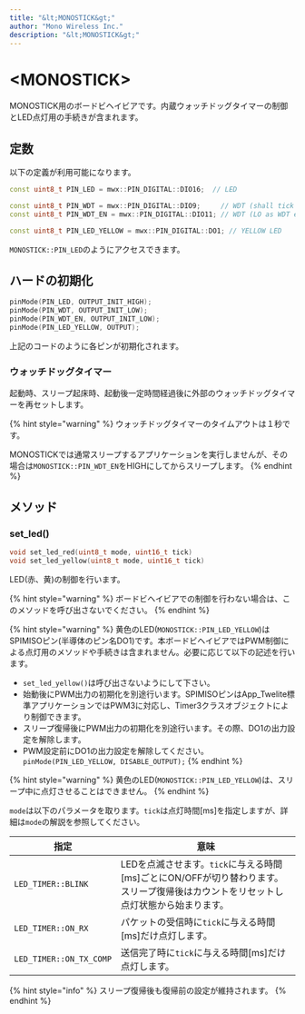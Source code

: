 ```yaml
---
title: "&lt;MONOSTICK&gt;"
author: "Mono Wireless Inc."
description: "&lt;MONOSTICK&gt;"
---
```

# \<MONOSTICK>

MONOSTICK用のボードビヘイビアです。内蔵ウォッチドッグタイマーの制御とLED点灯用の手続きが含まれます。



## 定数

以下の定義が利用可能になります。

```cpp
const uint8_t PIN_LED = mwx::PIN_DIGITAL::DIO16;  // LED

const uint8_t PIN_WDT = mwx::PIN_DIGITAL::DIO9;     // WDT (shall tick < 1sec)
const uint8_t PIN_WDT_EN = mwx::PIN_DIGITAL::DIO11; // WDT (LO as WDT enabled)

const uint8_t PIN_LED_YELLOW = mwx::PIN_DIGITAL::DO1; // YELLOW LED
```

`MONOSTICK::PIN_LED`のようにアクセスできます。



## ハードの初期化

```cpp
pinMode(PIN_LED, OUTPUT_INIT_HIGH);
pinMode(PIN_WDT, OUTPUT_INIT_LOW);
pinMode(PIN_WDT_EN, OUTPUT_INIT_LOW);
pinMode(PIN_LED_YELLOW, OUTPUT);
```

上記のコードのように各ピンが初期化されます。



### ウォッチドッグタイマー

起動時、スリープ起床時、起動後一定時間経過後に外部のウォッチドッグタイマーを再セットします。

{% hint style="warning" %}
ウォッチドッグタイマーのタイムアウトは１秒です。

MONOSTICKでは通常スリープするアプリケーションを実行しませんが、その場合は`MONOSTICK::PIN_WDT_EN`をHIGHにしてからスリープします。
{% endhint %}



## メソッド

### set\_led()

```cpp
void set_led_red(uint8_t mode, uint16_t tick)
void set_led_yellow(uint8_t mode, uint16_t tick)


```

LED(赤、黄)の制御を行います。

{% hint style="warning" %}
ボードビヘイビアでの制御を行わない場合は、このメソッドを呼び出さないでください。
{% endhint %}

{% hint style="warning" %}
黄色のLED(`MONOSTICK::PIN_LED_YELLOW`)はSPIMISOピン(半導体のピン名DO1)です。本ボードビヘイビアではPWM制御による点灯用のメソッドや手続きは含まれません。必要に応じて以下の記述を行います。

* `set_led_yellow()`は呼び出さないようにして下さい。
* 始動後にPWM出力の初期化を別途行います。SPIMISOピンはApp\_Twelite標準アプリケーションではPWM3に対応し、Timer3クラスオブジェクトにより制御できます。
* スリープ復帰後にPWM出力の初期化を別途行います。その際、DO1の出力設定を解除します。
* PWM設定前にDO1の出力設定を解除してください。\
  `pinMode(PIN_LED_YELLOW, DISABLE_OUTPUT);`
{% endhint %}

{% hint style="warning" %}
黄色のLED(`MONOSTICK::PIN_LED_YELLOW`)は、スリープ中に点灯させることはできません。
{% endhint %}



`mode`は以下のパラメータを取ります。`tick`は点灯時間\[ms]を指定しますが、詳細は`mode`の解説を参照してください。

| 指定                      | 意味                                                                           |
| ----------------------- | ---------------------------------------------------------------------------- |
| `LED_TIMER::BLINK`      | LEDを点滅させます。`tick`に与える時間\[ms]ごとにON/OFFが切り替わります。スリープ復帰後はカウントをリセットし点灯状態から始まります。 |
| `LED_TIMER::ON_RX`      | パケットの受信時に`tick`に与える時間\[ms]だけ点灯します。                                           |
| `LED_TIMER::ON_TX_COMP` | 送信完了時に`tick`に与える時間\[ms]だけ点灯します。                                              |

{% hint style="info" %}
スリープ復帰後も復帰前の設定が維持されます。
{% endhint %}

